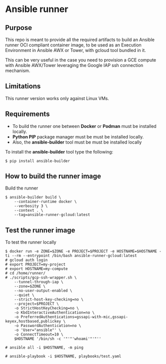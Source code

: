 # Ansible runner

## Purpose

This repo is meant to provide all the required artifacts to build an Ansible runner OCI compliant container image, to be used as an Execution Environment in Ansible AWX or Tower, with gcloud tool bundled in it.

This can be very useful in the case you need to provision a GCE compute with Ansible AWX/Tower leveraging the Google IAP ssh connection mechanism.

## Limitations

This runner version works only against Linux VMs.

## Requirements

- To build the runner one between **Docker** or **Podman** must be installed locally.
- **Python PIP** package manager must be must be installed locally.
- Also, the **ansible-builder** tool must be must be installed locally

To install the **ansible-builder** tool type the following:

```
$ pip install ansible-builder
```

## How to build the runner image

Build the runner

```
$ ansible-builder build \
    --container-runtime docker \
    --verbosity 3 \
    --context . \
    --tag=ansible-runner-gcloud:latest
```

## Test the runner image

To test the runner locally

```
$ docker run -e ZONE=$ZONE -e PROJECT=$PROJECT -e HOSTNAME=$HOSTNAME -ti --rm --entrypoint /bin/bash ansible-runner-gcloud:latest 
# gcloud auth login
# export PROJECT=my-project
# export HOSTNAME=my-compute
# cd /home/runner/
# ./scripts/gcp-ssh-wrapper.sh \
    --tunnel-through-iap \
    --zone=$ZONE \
    --no-user-output-enabled \
    --quiet \
    --strict-host-key-checking=no \
    --project=$PROJECT \
    -o StrictHostKeyChecking=no \
    -o KbdInteractiveAuthentication=no \
    -o PreferredAuthentications=gssapi-with-mic,gssapi-keyex,hostbased,publickey \
    -o PasswordAuthentication=no \
    -o 'User="ansible"' \
    -o ConnectTimeout=10 \
    $HOSTNAME '/bin/sh -c '"'"'whoami'"'"''
```


```
# ansible all -i $HOSTNAME, -m ping
```


```
# ansible-playbook -i $HOSTNAME, playbooks/test.yaml 
```